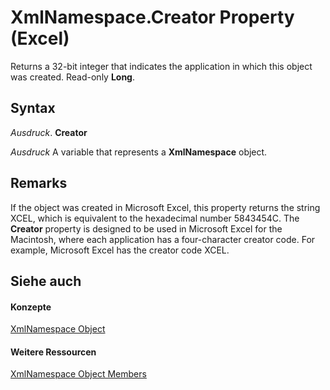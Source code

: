 
# XmlNamespace.Creator Property (Excel)

Returns a 32-bit integer that indicates the application in which this object was created. Read-only  **Long**.


## Syntax

 _Ausdruck_. **Creator**

 _Ausdruck_ A variable that represents a **XmlNamespace** object.


## Remarks

If the object was created in Microsoft Excel, this property returns the string XCEL, which is equivalent to the hexadecimal number 5843454C. The  **Creator** property is designed to be used in Microsoft Excel for the Macintosh, where each application has a four-character creator code. For example, Microsoft Excel has the creator code XCEL.


## Siehe auch


#### Konzepte


[XmlNamespace Object](4c39c739-b848-5fec-c354-9fa56daf1d5d.md)
#### Weitere Ressourcen


[XmlNamespace Object Members](http://msdn.microsoft.com/library/ffd8692c-b3ac-1842-166e-fa61da41d5e0%28Office.15%29.aspx)